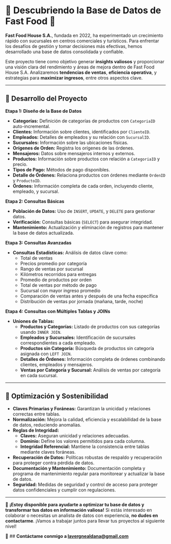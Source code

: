 # 🍔 Descubriendo la Base de Datos de Fast Food 🍟

**Fast Food House S.A.**, fundada en 2022, ha experimentado un crecimiento rápido con sucursales en centros comerciales y turísticos. Para enfrentar los desafíos de gestión y tomar decisiones más efectivas, hemos desarrollado una base de datos consolidada y confiable.

Este proyecto tiene como objetivo generar **insights valiosos** y proporcionar una visión clara del rendimiento y áreas de mejora dentro de Fast Food House S.A. Analizaremos **tendencias de ventas**, **eficiencia operativa**, y estrategias para **maximizar ingresos**, entre otros aspectos clave.

---

## 🚀 Desarrollo del Proyecto

**Etapa 1: Diseño de la Base de Datos**
- **Categorías:** Definición de categorías de productos con `CategoriaID` auto-incremental.
- **Clientes:** Información sobre clientes, identificados por `ClienteID`.
- **Empleados:** Detalles de empleados y su relación con `SucursalID`.
- **Sucursales:** Información sobre las ubicaciones físicas.
- **Orígenes de Orden:** Registra los orígenes de las órdenes.
- **Mensajeros:** Datos sobre mensajeros internos y externos.
- **Productos:** Información sobre productos con relación a `CategoriaID` y precio.
- **Tipos de Pago:** Métodos de pago disponibles.
- **Detalle de Órdenes:** Relaciona productos con órdenes mediante `OrdenID` y `ProductoID`.
- **Órdenes:** Información completa de cada orden, incluyendo cliente, empleado, y sucursal.

**Etapa 2: Consultas Básicas**
- **Población de Datos:** Uso de `INSERT`, `UPDATE`, y `DELETE` para gestionar datos.
- **Verificación:** Consultas básicas (`SELECT`) para asegurar integridad.
- **Mantenimiento:** Actualización y eliminación de registros para mantener la base de datos actualizada.

**Etapa 3: Consultas Avanzadas**
- **Consultas Estadísticas:** Análisis de datos clave como:
  - Total de ventas
  - Precios promedio por categoría
  - Rango de ventas por sucursal
  - Kilómetros recorridos para entregas
  - Promedio de productos por orden
  - Total de ventas por método de pago
  - Sucursal con mayor ingreso promedio
  - Comparación de ventas antes y después de una fecha específica
  - Distribución de ventas por jornada (mañana, tarde, noche)

**Etapa 4: Consultas con Múltiples Tablas y JOINs**
- **Uniones de Tablas:**
  - **Productos y Categorías:** Listado de productos con sus categorías usando `INNER JOIN`.
  - **Empleados y Sucursales:** Identificación de sucursales correspondientes a cada empleado.
  - **Productos sin Categoría:** Búsqueda de productos sin categoría asignada con `LEFT JOIN`.
  - **Detalles de Órdenes:** Información completa de órdenes combinando clientes, empleados y mensajeros.
  - **Ventas por Categoría y Sucursal:** Análisis de ventas por categoría en cada sucursal.

---

## 🌟 Optimización y Sostenibilidad

- **Claves Primarias y Foráneas:** Garantizan la unicidad y relaciones correctas entre tablas.
- **Normalización:** Mejora la calidad, eficiencia y escalabilidad de la base de datos, reduciendo anomalías.
- **Reglas de Integridad:**
  - **Claves:** Aseguran unicidad y relaciones adecuadas.
  - **Dominio:** Define los valores permitidos para cada columna.
  - **Integridad Referencial:** Mantiene la consistencia entre tablas mediante claves foráneas.
- **Recuperación de Datos:** Políticas robustas de respaldo y recuperación para proteger contra pérdida de datos.
- **Documentación y Mantenimiento:** Documentación completa y programa de mantenimiento regular para monitorear y actualizar la base de datos.
- **Seguridad:** Medidas de seguridad y control de acceso para proteger datos confidenciales y cumplir con regulaciones.

---

🚀 **¡Estoy disponible para ayudarte a optimizar tu base de datos y transformar tus datos en información valiosa!** Si estás interesado en colaborar o necesitas un analista de datos con experiencia, **no dudes en contactarme**. ¡Vamos a trabajar juntos para llevar tus proyectos al siguiente nivel!

📧 ## **Contáctame conmigo a lavergnealdana@gmail.com**
